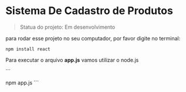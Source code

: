 # Sistema De Cadastro de Produtos

> Statua do projeto: Em desenvolvimento

para rodar esse projeto no seu computador, por favor digite no terminal:

```
npm install react
```

Para executar o arquivo **app.js** vamos utilizar o node.js

´´´

npm app.js
´´´
